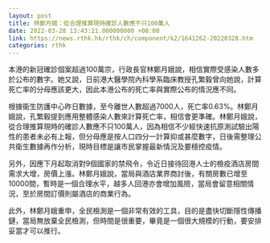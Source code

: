 ```yaml
---
layout: post
title: 林鄭月娥：從合理推算現時確診人數應不只100萬人
date: 2022-03-28 13:43:21.000000000 +08:00
link: https://news.rthk.hk/rthk/ch/component/k2/1641262-20220328.htm
categories: rthk
---
```


本港的新冠確診個案超過100萬宗，行政長官林鄭月娥說，相信實際受感染人數多於公布的數字。她又說，日前港大醫學院內科學系臨床教授孔繁毅曾向她說，計算死亡率的分母應該更大，因此本港公布的死亡率與實際公布的情況應不同。

根據衞生防護中心昨日數據，至今離世人數超過7000人，死亡率0.63%。林鄭月娥說，孔繁毅提到應用整體感染人數來計算死亡率，相信會更準確。林鄭月娥說，從合理推算現時的確診人數應不只100萬人，因為相信不少經快速抗原測試驗出陽性的患者未必有上報，但分母應是按人口四分一計算抑或甚麼數字，日後需整理公共衛生數據再作分析，現時目標是讓市民掌握最新情況及要穩控疫情。

另外，因應下月起取消對9個國家的禁飛令，令近日接待回港人士的檢疫酒店房間需求大增，房價上漲。林鄭月娥說，當局與酒店業界商討後，有關房數已增至10000間，暫時是一個合理水平，越多人回港亦會增加風險，當局會留意相關情況，至於房間訂價則屬酒店的商業行為。 

此外，林鄭月娥重申，全民檢測是一個非常有效的工具，目的是盡快切斷隱性傳播鏈，當局無放棄全民檢測，但時間是很重要，畢竟是一個很大規模的行動，要安排妥當才可以推行。
